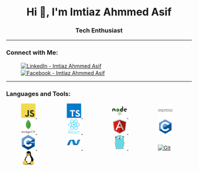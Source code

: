 <h1 align="center">Hi 👋, I'm Imtiaz Ahmmed Asif</h1>
<h3 align="center">Tech Enthusiast</h3>

---

### Connect with Me:

<p align="left">
    <a href="https://www.linkedin.com/in/imtiaz-a-asif/" target="blank" style="padding: 0 40px;">
        <img align="center" src="https://raw.githubusercontent.com/rahuldkjain/github-profile-readme-generator/master/src/images/icons/Social/linked-in-alt.svg" alt="LinkedIn - Imtiaz Ahmmed Asif" height="30" width="40" />
    </a>
    <a href="https://www.facebook.com/imtiazaasiff/" target="blank" style="padding: 0 40px;">
        <img align="center" src="https://raw.githubusercontent.com/rahuldkjain/github-profile-readme-generator/master/src/images/icons/Social/facebook.svg" alt="Facebook - Imtiaz Ahmmed Asif" height="30" width="40" />
    </a>
</p>

---

### Languages and Tools:

<p align="left">
    <a href="https://developer.mozilla.org/en-US/docs/Web/JavaScript" target="_blank" style="padding: 0 40px;">
        <img src="https://raw.githubusercontent.com/devicons/devicon/master/icons/javascript/javascript-original.svg" alt="JavaScript" width="40" height="40"/>
    </a>
    <a href="https://www.typescriptlang.org/" target="_blank" style="padding: 0 40px;">
        <img src="https://raw.githubusercontent.com/devicons/devicon/master/icons/typescript/typescript-original.svg" alt="TypeScript" width="40" height="40"/>
    </a>
    <a href="https://nodejs.org" target="_blank" style="padding: 0 40px;">
        <img src="https://raw.githubusercontent.com/devicons/devicon/master/icons/nodejs/nodejs-original-wordmark.svg" alt="Node.js" width="40" height="40"/>
    </a>
    <a href="https://expressjs.com" target="_blank" style="padding: 0 40px;">
        <img src="https://raw.githubusercontent.com/devicons/devicon/master/icons/express/express-original-wordmark.svg" alt="Express.js" width="40" height="40"/>
    </a>
    <a href="https://www.mongodb.com/" target="_blank" style="padding: 0 40px;">
        <img src="https://raw.githubusercontent.com/devicons/devicon/master/icons/mongodb/mongodb-original-wordmark.svg" alt="MongoDB" width="40" height="40"/>
    </a>
    <a href="https://reactjs.org/" target="_blank" style="padding: 0 40px;">
        <img src="https://raw.githubusercontent.com/devicons/devicon/master/icons/react/react-original-wordmark.svg" alt="React" width="40" height="40"/>
    </a>
    <a href="https://angular.io/" target="_blank" style="padding: 0 40px;">
        <img src="https://raw.githubusercontent.com/devicons/devicon/master/icons/angularjs/angularjs-original.svg" alt="Angular" width="40" height="40"/>
    </a>
    <a href="https://en.wikipedia.org/wiki/C_(programming_language)" target="_blank" style="padding: 0 40px;">
        <img src="https://raw.githubusercontent.com/devicons/devicon/master/icons/c/c-original.svg" alt="C" width="40" height="40"/>
    </a>
    <a href="https://en.wikipedia.org/wiki/C%2B%2B" target="_blank" style="padding: 0 40px;">
        <img src="https://raw.githubusercontent.com/devicons/devicon/master/icons/cplusplus/cplusplus-original.svg" alt="C++" width="40" height="40"/>
    </a>
    <a href="https://dotnet.microsoft.com/" target="_blank" style="padding: 0 40px;">
        <img src="https://raw.githubusercontent.com/devicons/devicon/master/icons/dot-net/dot-net-original.svg" alt=".NET" width="40" height="40"/>
    </a>
    <a href="https://go.dev/" target="_blank" style="padding: 0 40px;">
        <img src="https://raw.githubusercontent.com/devicons/devicon/master/icons/go/go-original.svg" alt="Go" width="40" height="40"/>
    </a>
    <a href="https://git-scm.com/" target="_blank" style="padding: 0 40px;">
        <img src="https://www.vectorlogo.zone/logos/git-scm/git-scm-icon.svg" alt="Git" width="40" height="40"/>
    </a>
    <a href="https://www.linux.org/" target="_blank" style="padding: 0 40px;">
        <img src="https://raw.githubusercontent.com/devicons/devicon/master/icons/linux/linux-original.svg" alt="Linux" width="40" height="40"/>
    </a>
</p>
